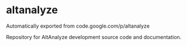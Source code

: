 # altanalyze
Automatically exported from code.google.com/p/altanalyze

Repository for AltAnalyze development source code and documentation.

